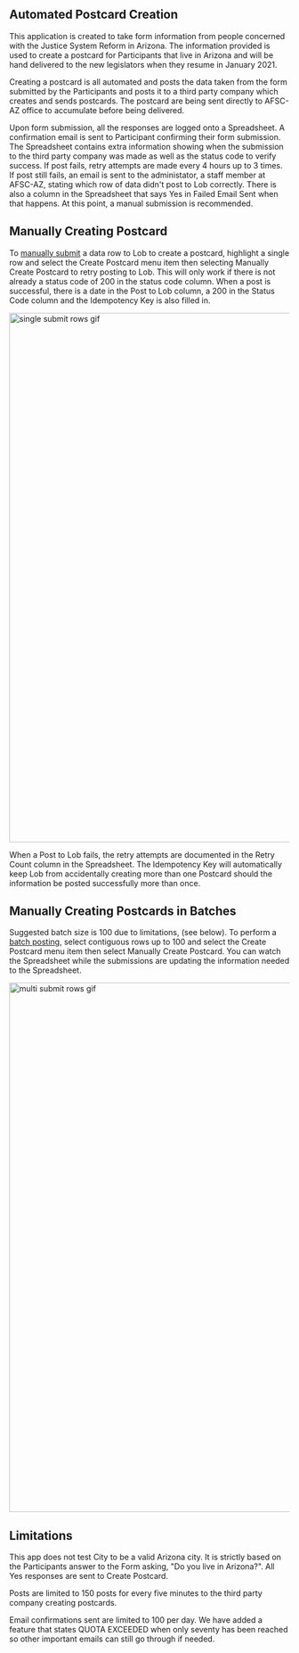 ## Automated Postcard Creation  

This application is created to take form information from people concerned with the Justice System Reform in Arizona. The information provided is used to create a postcard for Participants that live in Arizona and will be hand delivered to the new legislators when they resume in January 2021.  

Creating a postcard is all automated and posts the data taken from the form submitted by the Participants and posts it to a third party company which creates and sends postcards. The postcard are being sent directly to AFSC-AZ office to accumulate before being delivered.  

Upon form submission, all the responses are logged onto a Spreadsheet. A confirmation email is sent to Participant confirming their form submission. The Spreadsheet contains extra information showing when the submission to the third party company was made as well as the status code to verify success. If post fails, retry attempts are made every 4 hours up to 3 times. If post still fails, an email is sent to the administator, a staff member at AFSC-AZ, stating which row of data didn't post to Lob correctly. There is also a column in the Spreadsheet that says Yes in Failed Email Sent when that happens. At this point, a manual submission is recommended.  

## Manually Creating Postcard  

To [manually submit](https://afsc-az-project.s3.us-east-2.amazonaws.com/multiSubmit.gif) a data row to Lob to create a postcard, highlight a single row and select the Create Postcard menu item then selecting Manually Create Postcard to retry posting to Lob. This will only work if there is not already a status code of 200 in the status code column. When a post is successful, there is a date in the Post to Lob column, a 200 in the Status Code column and the Idempotency Key is also filled in.   

<img src="https://afsc-az-project.s3.us-east-2.amazonaws.com/multiSubmit.gif" style="width: 950px;" alt="single submit rows gif">

When a Post to Lob fails, the retry attempts are documented in the Retry Count column in the Spreadsheet. The Idempotency Key will automatically keep Lob from accidentally creating more than one Postcard should the information be posted successfully more than once. 


## Manually Creating Postcards in Batches

Suggested batch size is 100 due to limitations, (see below). To perform a [batch posting](https://afsc-az-project.s3.us-east-2.amazonaws.com/multiSubmit.gif), select contiguous rows up to 100 and select the Create Postcard menu item then select Manually Create Postcard. You can watch the Spreadsheet while the submissions are updating the information needed to the Spreadsheet.  

<img src="https://afsc-az-project.s3.us-east-2.amazonaws.com/multiSubmit.gif" style="width: 950px;" alt="multi submit rows gif">

## Limitations

This app does not test City to be a valid Arizona city. It is strictly based on the Participants answer to the Form asking, "Do you live in Arizona?". All Yes responses are sent to Create Postcard.  

Posts are limited to 150 posts for every five minutes to the third party company creating postcards.

Email confirmations sent are limited to 100 per day. We have added a feature that states QUOTA EXCEEDED when only seventy has been reached so other important emails can still go through if needed.
